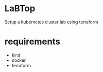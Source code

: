 # LaBTop
Setup a kubernetes cluster lab using terraform

# requirements

- kind
- docker
- terraform

<!--- BEGIN_TF_DOCS --->
<!--- END_TF_DOCS --->
